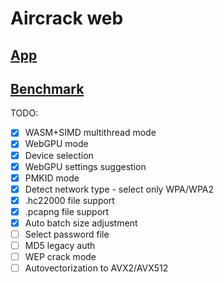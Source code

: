 # Aircrack web

## [App](https://georg95.github.io/aircrack-web/index.html)
## [Benchmark](https://georg95.github.io/aircrack-web/benchmark.html)

TODO:

- [x] WASM+SIMD multithread mode
- [x] WebGPU mode
- [x] Device selection
- [x] WebGPU settings suggestion
- [x] PMKID mode
- [x] Detect network type - select only WPA/WPA2
- [x] .hc22000 file support
- [x] .pcapng file support
- [x] Auto batch size adjustment
- [ ] Select password file
- [ ] MD5 legacy auth
- [ ] WEP crack mode
- [ ] Autovectorization to AVX2/AVX512
